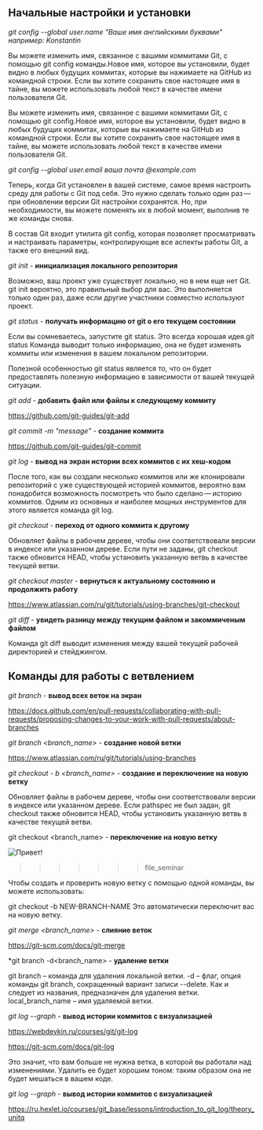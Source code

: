 


## Начальные настройки и установки


*git config --global user.name "Ваше имя английскими буквами" например: Konstantin*


Вы можете изменить имя, связанное с вашими коммитами Git, с помощью git config команды.Новое имя, которое вы установили, будет видно в любых будущих коммитах, которые вы нажимаете на GitHub из командной строки. Если вы хотите сохранить свое настоящее имя в тайне, вы можете использовать любой текст в качестве имени пользователя Git. 

Вы можете изменить имя, связанное с вашими коммитами Git, с помощью git config.Новое имя, которое вы установили, будет видно в любых будущих коммитах, которые вы нажимаете на GitHub из командной строки. Если вы хотите сохранить свое настоящее имя в тайне, вы можете использовать любой текст в качестве имени пользователя Git. 


*git config --global user.email ваша почта @example.com*

Теперь, когда Git установлен в вашей системе, самое время настроить среду для работы с Git под себя. Это нужно сделать только один раз — при обновлении версии Git настройки сохранятся. Но, при необходимости, вы можете поменять их в любой момент, выполнив те же команды снова.

В состав Git входит утилита git config, которая позволяет просматривать и настраивать параметры, контролирующие все аспекты работы Git, а также его внешний вид. 


*git init* - **инициализация локального репозитория**

Возможно, ваш проект уже существует локально, но в нем еще нет Git. git init вероятно, это правильный выбор для вас. Это выполняется только один раз, даже если другие участники совместно используют проект.

*git status* - **получать информацию от git о его текущем состоянии**

Если вы сомневаетесь, запустите git status. Это всегда хорошая идея.git status Команда выводит только информацию, она не будет изменять коммиты или изменения в вашем локальном репозитории.

Полезной особенностью git status является то, что он будет предоставлять полезную информацию в зависимости от вашей текущей ситуации. 

*git add* - **добавить файл или файлы к следующему коммиту**

https://github.com/git-guides/git-add

*git commit -m "message"* - **создание коммита**

https://github.com/git-guides/git-commit

*git log* - **вывод на экран истории всех коммитов с их хеш-кодом**

После того, как вы создали несколько коммитов или же клонировали репозиторий с уже существующей историей коммитов, вероятно вам понадобится возможность посмотреть что было сделано — историю коммитов. Одним из основных и наиболее мощных инструментов для этого является команда git log.

*git checkout* - **переход от одного коммита к другому**

Обновляет файлы в рабочем дереве, чтобы они соответствовали версии в индексе или указанном дереве. Если пути не заданы, git checkout также обновится HEAD, чтобы установить указанную ветвь в качестве текущей ветви.

*git checkout master* - **вернуться к актуальному состоянию и продолжить работу**

https://www.atlassian.com/ru/git/tutorials/using-branches/git-checkout

*git diff* - **увидеть разницу между текущим файлом и закоммиченым файлом**

Команда git diff выводит изменения между вашей текущей рабочей директорией и стейджингом.

## Команды для работы с ветвлением 

*git branch* - **вывод всех веток на экран**

https://docs.github.com/en/pull-requests/collaborating-with-pull-requests/proposing-changes-to-your-work-with-pull-requests/about-branches

*git branch <branch_name>* - **создание новой ветки**

https://www.atlassian.com/ru/git/tutorials/using-branches

*git checkout - b <branch_name>* - **создание и переключение на новую ветку**


Обновляет файлы в рабочем дереве, чтобы они соответствовали версии в индексе или указанном дереве. Если pathspec не был задан, git checkout также обновится HEAD, чтобы установить указанную ветвь в качестве текущей ветви.

git checkout <branch_name> - **переключение на новую ветку**


![Привет!](git+checkout.jpg)
>>>>>>> file_seminar

Чтобы создать и проверить новую ветку с помощью одной команды, вы можете использовать:


git checkout -b NEW-BRANCH-NAME
Это автоматически переключит вас на новую ветку.

*git merge <branch_name>* - **слияние веток** 

https://git-scm.com/docs/git-merge

*git branch -d<branch_name> - **удаление ветки**


git branch – команда для удаления локальной ветки.
-d – флаг, опция команды git branch, сокращенный вариант записи --delete. Как и следует из названия, предназначен для удаления ветки.
local_branch_name – имя удаляемой ветки.


*git log --graph* - **вывод истории коммитов с визуализацией**

https://webdevkin.ru/courses/git/git-log

https://git-scm.com/docs/git-log

Это значит, что вам больше не нужна ветка, в которой вы работали над изменениями. Удалить ее будет хорошим тоном: таким образом она не будет мешаться в вашем коде.

*git log --graph* - **вывод истории коммитов с визуализацией**


https://ru.hexlet.io/courses/git_base/lessons/introduction_to_git_log/theory_unitq